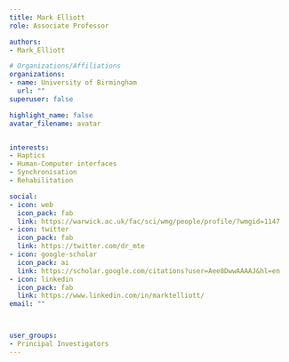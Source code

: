 ```yaml
---
title: Mark Elliott
role: Associate Professor

authors:
- Mark_Elliott

# Organizations/Affiliations
organizations:
- name: University of Birmingham
  url: ""
superuser: false

highlight_name: false
avatar_filename: avatar


interests:
- Haptics
- Human-Computer interfaces
- Synchronisation
- Rehabilitation

social:
- icon: web
  icon_pack: fab
  link: https://warwick.ac.uk/fac/sci/wmg/people/profile/?wmgid=1147
- icon: twitter
  icon_pack: fab
  link: https://twitter.com/dr_mte
- icon: google-scholar
  icon_pack: ai
  link: https://scholar.google.com/citations?user=Aee8DwwAAAAJ&hl=en
- icon: linkedin
  icon_pack: fab
  link: https://www.linkedin.com/in/marktelliott/
email: ""



user_groups:
- Principal Investigators
---
```


